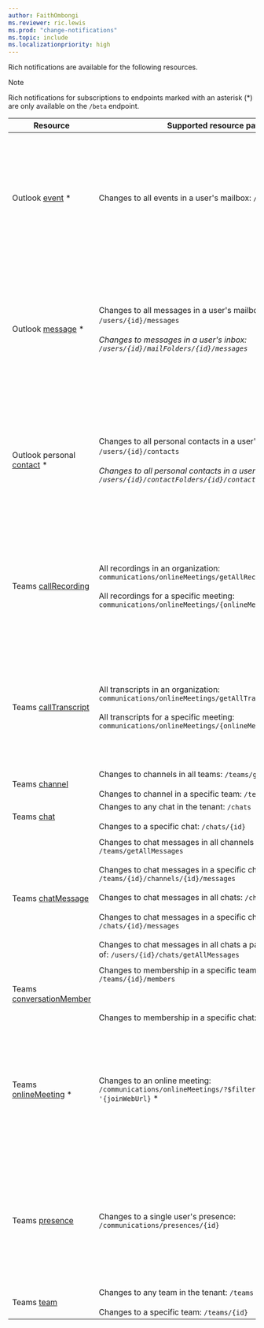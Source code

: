 ```yaml
---
author: FaithOmbongi
ms.reviewer: ric.lewis
ms.prod: "change-notifications"
ms.topic: include
ms.localizationpriority: high
---
```


<!-- markdownlint-disable MD041-->

Rich notifications are available for the following resources.

> [!NOTE]
> Rich notifications for subscriptions to endpoints marked with an asterisk (*) are only available on the `/beta` endpoint.

| Resource | Supported resource paths | Limitations |
|--|--|--|
| Outlook [event][] * | Changes to all events in a user's mailbox: `/users/{id}/events` * | Requires `$select` to return only a subset of properties in the rich notification. For more information, see [Change notifications for Outlook resources](/graph/outlook-change-notifications-overview). |
| Outlook [message][] * | Changes to all messages in a user's mailbox: `/users/{id}/messages` *<br/><br/>Changes to messages in a user's inbox: `/users/{id}/mailFolders/{id}/messages`* | Requires `$select` to return only a subset of properties in the rich notification. For more information, see [Change notifications for Outlook resources](/graph/outlook-change-notifications-overview). |
| Outlook personal [contact][] * | Changes to all personal contacts in a user's mailbox: `/users/{id}/contacts` *<br/><br/>Changes to all personal contacts in a user's contactFolder: `/users/{id}/contactFolders/{id}/contacts`* | Requires `$select` to return only a subset of properties in the rich notification. For more information, see [Change notifications for Outlook resources](/graph/outlook-change-notifications-overview). |
| Teams [callRecording][] | All recordings in an organization: `communications/onlineMeetings/getAllRecordings` <br><br> All recordings for a specific meeting: `communications/onlineMeetings/{onlineMeetingId}/recordings` | Maximum subscription quotas: <li> Per app and online-meeting combination: 1 <li> Per organization: 10,000 total subscriptions. |
| Teams [callTranscript][] | All transcripts in an organization: `communications/onlineMeetings/getAllTranscripts` <br><br> All transcripts for a specific meeting: `communications/onlineMeetings/{onlineMeetingId}/transcripts` | Maximum subscription quotas: <li> Per app and online-meeting combination: 1 <li> Per organization: 10,000 total subscriptions. |
| Teams [channel][] | Changes to channels in all teams: `/teams/getAllChannels`<br/><br/>Changes to channel in a specific team: `/teams/{id}/channels` | - |
| Teams [chat][] | Changes to any chat in the tenant: `/chats`<br/><br/>Changes to a specific chat: `/chats/{id}` | - |
| Teams [chatMessage][] | Changes to chat messages in all channels in all teams: `/teams/getAllMessages`<br/><br/>Changes to chat messages in a specific channel: `/teams/{id}/channels/{id}/messages`<br/><br/>Changes to chat messages in all chats: `/chats/getAllMessages`<br/><br/>Changes to chat messages in a specific chat: `/chats/{id}/messages`<br/><br/>Changes to chat messages in all chats a particular user is part of: `/users/{id}/chats/getAllMessages` | Doesn't support using `$select` to return only selected properties. The rich notification consists of all the properties of the changed instance. |
| Teams [conversationMember][] | Changes to membership in a specific team: `/teams/{id}/members`<br/><br/><!-- Changes to membership in all channels under a specific team:  `/teams/{id}/channels/getAllMembers` --><br/><br/>Changes to membership in a specific chat: `/chats/{id}/members`<!-- <br/><br/>Changes to membership for all Teams chats: `/chats/getAllMembers`<br/><br/>Changes to membership for all channels across the entire tenant: `/teams/getAllChannels/getAllMembers` * --> | - |
| Teams [onlineMeeting][] * | Changes to an online meeting: `/communications/onlineMeetings/?$filter=JoinWebUrl eq '{joinWebUrl}` * | Doesn't support using `$select` to return only selected properties. The rich notification consists of all the properties of the changed instance. |
| Teams [presence][] | Changes to a single user's presence: `/communications/presences/{id}` | Doesn't support using `$select` to return only selected properties. The rich notification consists of all the properties of the changed instance. |
| Teams [team][] | Changes to any team in the tenant: `/teams`<br/><br/>Changes to a specific team: `/teams/{id}` | - |

[channel]: /graph/api/resources/channel
[chat]: /graph/api/resources/chat
[contact]: /graph/api/resources/contact
[conversationmember]: /graph/api/resources/conversationmember
[event]: /graph/api/resources/event
[message]: /graph/api/resources/message
[chatMessage]: /graph/api/resources/chatmessage
[presence]: /graph/api/resources/presence
[team]: /graph/api/resources/team
[onlineMeeting]: /graph/api/resources/onlinemeeting
[callTranscript]: /graph/api/resources/calltranscript
[callRecording]: /graph/api/resources/callrecording
